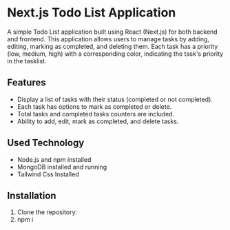 # Next.js Todo List Application

A simple Todo List application built using React (Next.js) for both backend and frontend. This application allows users to manage tasks by adding, editing, marking as completed, and deleting them. Each task has a priority (low, medium, high) with a corresponding color, indicating the task's priority in the tasklist.


## Features

- Display a list of tasks with their status (completed or not completed).
- Each task has options to mark as completed or delete.
- Total tasks and completed tasks counters are included.
- Ability to add, edit, mark as completed, and delete tasks.

## Used Technology

- Node.js and npm installed
- MongoDB installed and running
- Tailwind Css Installed

## Installation

1. Clone the repository:
2. npm i
